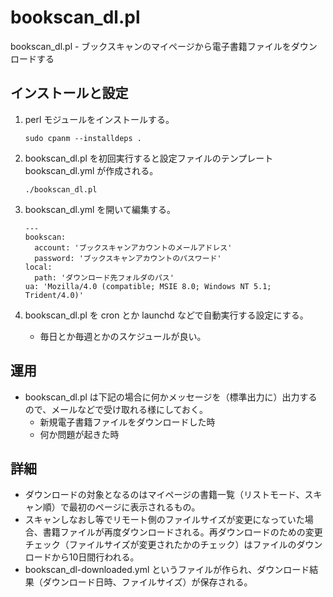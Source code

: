 # bookscan_dl.pl

bookscan_dl.pl - ブックスキャンのマイページから電子書籍ファイルをダウンロードする

## インストールと設定

1. perl モジュールをインストールする。

	```
	sudo cpanm --installdeps .
	```

2. bookscan_dl.pl を初回実行すると設定ファイルのテンプレート bookscan_dl.yml が作成される。

	```
	./bookscan_dl.pl
	```

3. bookscan_dl.yml を開いて編集する。

	```
	---
	bookscan:
	  account: 'ブックスキャンアカウントのメールアドレス'
	  password: 'ブックスキャンアカウントのパスワード'
	local:
	  path: 'ダウンロード先フォルダのパス'
	ua: 'Mozilla/4.0 (compatible; MSIE 8.0; Windows NT 5.1; Trident/4.0)'
	```

4. bookscan_dl.pl を cron とか launchd などで自動実行する設定にする。

	* 毎日とか毎週とかのスケジュールが良い。

## 運用

* bookscan_dl.pl は下記の場合に何かメッセージを（標準出力に）出力するので、メールなどで受け取れる様にしておく。
	* 新規電子書籍ファイルをダウンロードした時
	* 何か問題が起きた時

## 詳細

* ダウンロードの対象となるのはマイページの書籍一覧（リストモード、スキャン順）で最初のページに表示されるもの。
* スキャンしなおし等でリモート側のファイルサイズが変更になっていた場合、書籍ファイルが再度ダウンロードされる。再ダウンロードのための変更チェック（ファイルサイズが変更されたかのチェック）はファイルのダウンロードから10日間行われる。
* bookscan_dl-downloaded.yml というファイルが作られ、ダウンロード結果（ダウンロード日時、ファイルサイズ）が保存される。
